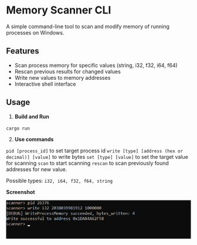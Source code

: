 # Memory Scanner CLI

A simple command-line tool to scan and modify memory of running processes on Windows.

## Features

- Scan process memory for specific values (string, i32, f32, i64, f64)
- Rescan previous results for changed values
- Write new values to memory addresses
- Interactive shell interface

## Usage

1. **Build and Run**

`cargo run`

2. **Use commands**

`pid [process_id]` to set target process id
`write [type] [address (hex or decimal)] [value]` to write bytes
`set [type] [value]` to set the target value for scanning
`scan` to start scanning
`rescan` to scan previously found addresses for new value.

Possible types:
`i32, i64, f32, f64, string`

**Screenshot**

![screenshot](assets/write_example.png)
